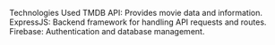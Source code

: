 Technologies Used
TMDB API: Provides movie data and information.
ExpressJS: Backend framework for handling API requests and routes.
Firebase: Authentication and database management.
